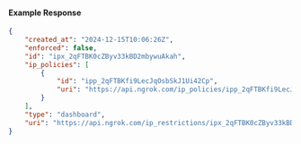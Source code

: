 <!-- Code generated for API Clients. DO NOT EDIT. -->

#### Example Response

```json
{
	"created_at": "2024-12-15T10:06:26Z",
	"enforced": false,
	"id": "ipx_2qFTBK0cZByv33kBD2mbywuAkah",
	"ip_policies": [
		{
			"id": "ipp_2qFTBKfi9LecJqOsbSkJ1Ui42Cp",
			"uri": "https://api.ngrok.com/ip_policies/ipp_2qFTBKfi9LecJqOsbSkJ1Ui42Cp"
		}
	],
	"type": "dashboard",
	"uri": "https://api.ngrok.com/ip_restrictions/ipx_2qFTBK0cZByv33kBD2mbywuAkah"
}
```
